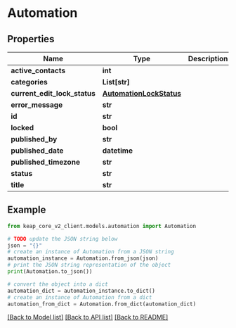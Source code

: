 # Automation


## Properties

Name | Type | Description | Notes
------------ | ------------- | ------------- | -------------
**active_contacts** | **int** |  | [optional] 
**categories** | **List[str]** |  | [optional] 
**current_edit_lock_status** | [**AutomationLockStatus**](AutomationLockStatus.md) |  | [optional] 
**error_message** | **str** |  | [optional] 
**id** | **str** |  | [optional] 
**locked** | **bool** |  | [optional] 
**published_by** | **str** |  | [optional] 
**published_date** | **datetime** |  | [optional] 
**published_timezone** | **str** |  | [optional] 
**status** | **str** |  | [optional] 
**title** | **str** |  | [optional] 

## Example

```python
from keap_core_v2_client.models.automation import Automation

# TODO update the JSON string below
json = "{}"
# create an instance of Automation from a JSON string
automation_instance = Automation.from_json(json)
# print the JSON string representation of the object
print(Automation.to_json())

# convert the object into a dict
automation_dict = automation_instance.to_dict()
# create an instance of Automation from a dict
automation_from_dict = Automation.from_dict(automation_dict)
```
[[Back to Model list]](../README.md#documentation-for-models) [[Back to API list]](../README.md#documentation-for-api-endpoints) [[Back to README]](../README.md)


